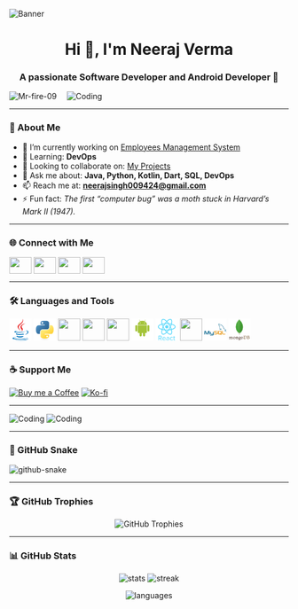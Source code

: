 ![Banner](https://blogger.googleusercontent.com/img/b/R29vZ2xl/AVvXsEjRCxl7GGxflQoamqaucgrH0IikHkeGrPHycfiCBAN8lU4ES7LEPkhwMOKkctGsQvP9kZXP3J5qN-xVAItkFi0er8kuJs26gVf2kwAjKcl7EeLvBSkwXveqWpWMx_kD8lryE1hmUdyk6HWJCNo_eaJ7GjoyW6UQVEfddVUJWdbrID7p30qxB3p3B22y/s1600/Android%20Devs%20Banner%20.png)

<h1 align="center">Hi 👋, I'm Neeraj Verma</h1>
<h3 align="center">A passionate Software Developer and Android Developer 🚀</h3>

<img align="right" alt="Coding" width="400" src="https://user-images.githubusercontent.com/74038190/225813708-98b745f2-7d22-48cf-9150-083f1b00d6c9.gif">

<p align="left"> <img src="https://komarev.com/ghpvc/?username=Mr-fire-09&label=Profile%20views&color=0e75b6&style=flat" alt="Mr-fire-09" /> </p>

---

### 🌟 About Me
- 🔭 I’m currently working on [Employees Management System](https://github.com/Mr-fire-09/Employees_Management_system-.git)  
- 🌱 Learning: **DevOps**  
- 👯 Looking to collaborate on: [My Projects](https://github.com/Mr-fire-09)  
- 💬 Ask me about: **Java, Python, Kotlin, Dart, SQL, DevOps**  
- 📫 Reach me at: **neerajsingh009424@gmail.com**  
- ⚡ Fun fact: *The first “computer bug” was a moth stuck in Harvard’s Mark II (1947).*  

---

### 🌐 Connect with Me
<p align="left">
<!-- keep your social icons -->
<a href="https://linkedin.com/in/neeraj-verma-09april2004" target="blank"><img align="center" src="https://raw.githubusercontent.com/rahuldkjain/github-profile-readme-generator/master/src/images/icons/Social/linked-in-alt.svg" height="30" width="40" /></a>
<a href="https://twitter.com/nirajs09561279" target="blank"><img align="center" src="https://raw.githubusercontent.com/rahuldkjain/github-profile-readme-generator/master/src/images/icons/Social/twitter.svg" height="30" width="40" /></a>
<a href="https://instagram.com/niraj_singh6_" target="blank"><img align="center" src="https://raw.githubusercontent.com/rahuldkjain/github-profile-readme-generator/master/src/images/icons/Social/instagram.svg" height="30" width="40" /></a>
<a href="https://medium.com/@neerajsingh009424" target="blank"><img align="center" src="https://raw.githubusercontent.com/rahuldkjain/github-profile-readme-generator/master/src/images/icons/Social/medium.svg" height="30" width="40" /></a>
</p>

---

### 🛠️ Languages and Tools
<p align="left">
<!-- keep your tech stack icons -->
<img src="https://raw.githubusercontent.com/devicons/devicon/master/icons/java/java-original.svg" width="40" height="40"/>
<img src="https://raw.githubusercontent.com/devicons/devicon/master/icons/python/python-original.svg" width="40" height="40"/>
<img src="https://www.vectorlogo.zone/logos/kotlinlang/kotlinlang-icon.svg" width="40" height="40"/>
<img src="https://www.vectorlogo.zone/logos/flutterio/flutterio-icon.svg" width="40" height="40"/>
<img src="https://www.vectorlogo.zone/logos/dartlang/dartlang-icon.svg" width="40" height="40"/>
<img src="https://raw.githubusercontent.com/devicons/devicon/master/icons/android/android-original-wordmark.svg" width="40" height="40"/>
<img src="https://raw.githubusercontent.com/devicons/devicon/master/icons/react/react-original-wordmark.svg" width="40" height="40"/>
<img src="https://www.vectorlogo.zone/logos/springio/springio-icon.svg" width="40" height="40"/>
<img src="https://raw.githubusercontent.com/devicons/devicon/master/icons/mysql/mysql-original-wordmark.svg" width="40" height="40"/>
<img src="https://raw.githubusercontent.com/devicons/devicon/master/icons/mongodb/mongodb-original-wordmark.svg" width="40" height="40"/>
</p>

---

### ☕ Support Me
<p>
  <a href="https://www.buymeacoffee.com/Niraj"><img src="https://cdn.buymeacoffee.com/buttons/v2/default-yellow.png" height="50" width="210" alt="Buy me a Coffee" /></a>
  <a href="https://ko-fi.com/Niraj"><img src="https://cdn.ko-fi.com/cdn/kofi3.png?v=3" height="50" width="210" alt="Ko-fi" /></a>
</p>

---

<img align="center" alt="Coding" width="1000" src="https://user-images.githubusercontent.com/115187902/230700872-d5f44b85-56c7-4e27-80a4-6e2db901e60c.gif">

<img align="center" alt="Coding" width="1000" src="https://camo.githubusercontent.com/4d9f5ecceb711eec6e2018f38a5677dc657c9738d4a65ba3b928c41c0a45b439/68747470733a2f2f6d69726f2e6d656469756d2f636f6d61782f313336302f302a37513379765349765f7430696f4a2d5a2e676966">

---

### 🐍 GitHub Snake
<picture>
  <source media="(prefers-color-scheme: dark)" srcset="https://raw.githubusercontent.com/tobiasmeyhoefer/tobiasmeyhoefer/output/github-snake-dark.svg"/>
  <source media="(prefers-color-scheme: light)" srcset="https://raw.githubusercontent.com/tobiasmeyhoefer/tobiasmeyhoefer/output/github-snake.svg"/>
  <img alt="github-snake" src="https://raw.githubusercontent.com/tobiasmeyhoefer/tobiasmeyhoefer/output/github-snake.svg"/>
</picture>

---

### 🏆 GitHub Trophies
<p align="center">
  <img src="https://github-profile-trophy.vercel.app/?username=Mr-fire-09&theme=onedark&row=2&column=3" alt="GitHub Trophies" />
</p>

---

### 📊 GitHub Stats
<p align="center">
  <img src="https://github-readme-stats.vercel.app/api?username=Mr-fire-09&show_icons=true&theme=radical" alt="stats" />
  <img src="https://github-readme-streak-stats.herokuapp.com/?user=Mr-fire-09&theme=radical" alt="streak" />
</p>

<p align="center">
  <img src="https://github-readme-stats.vercel.app/api/top-langs/?username=Mr-fire-09&layout=compact&theme=radical" alt="languages" />
</p>
